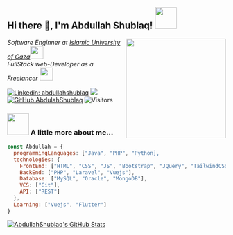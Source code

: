 <h2> Hi there 👋, I'm Abdullah Shublaq! <img src="https://media.giphy.com/media/mGcNjsfWAjY5AEZNw6/giphy.gif" width="50"></h2>
<img align='right' src="https://media.giphy.com/media/M9gbBd9nbDrOTu1Mqx/giphy.gif" width="230">
<p><em>Software Enginner at <a href="http://www.iugaza.edu.ps/en/">Islamic University of Gaza</a><img src="https://media.giphy.com/media/fYSnHlufseco8Fh93Z/giphy.gif" width="30"></br>FullStack web-Developer as a Freelancer <img src="https://media.giphy.com/media/WUlplcMpOCEmTGBtBW/giphy.gif" width="30"> 
</em></p>

[![Linkedin: abdullahshublaq](https://img.shields.io/badge/-abdullahshublaq-blue?style=flat-square&logo=Linkedin&logoColor=white&link=https://www.linkedin.com/in/abdullahshublaq/)](https://www.linkedin.com/in/abdullahshublaq/)
[![](https://img.shields.io/badge/Gmail-dev.abdullahshublaq-red)](mailto:dev.abdullahshublaq@gmail.com
)
[![GitHub AbdulahShublaq](https://img.shields.io/github/followers/AbdullahShublaq?label=follow&style=social)](https://github.com/AbdullahShublaq)
![Visitors](https://visitor-badge.laobi.icu/badge?page_id=AbdullahShublaq.AbdullahShublaq)

### <img src="https://media.giphy.com/media/VgCDAzcKvsR6OM0uWg/giphy.gif" width="50"> A little more about me...  

````javascript
const Abdullah = {
  programmingLanguages: ["Java", "PHP", "Python],
  technologies: {
    FrontEnd: ["HTML", "CSS", "JS", "Bootstrap", "JQuery", "TailwindCSS"],
    BackEnd: ["PHP", "Laravel", "Vuejs"],
    Database: ["MySQL", "Oracle", "MongoDB"],
    VCS: ["Git"],
    API: ["REST"]
  },
  Learning: ["Vuejs", "Flutter"]
}
````

[![AbdullahShublaq's GitHub Stats](https://github-readme-stats.vercel.app/api?username=AbdullahShublaq&show_icons=true)](https://github.com/AbdullahShublaq)



<!--
**AbdullahShublaq/AbdullahShublaq** is a ✨ _special_ ✨ repository because its `README.md` (this file) appears on your GitHub profile.

Here are some ideas to get you started:

- 🔭 I’m currently working on ...
- 🌱 I’m currently learning ...
- 👯 I’m looking to collaborate on ...
- 🤔 I’m looking for help with ...
- 💬 Ask me about ...
- 📫 How to reach me: ...
- 😄 Pronouns: ...
- ⚡ Fun fact: ...
-->

